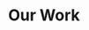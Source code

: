 ---
# This topic lives at
# https://digital.gov/topics/our-work

slug: "our-work"

# Topic Title
title: "Our Work"

# description — keep it short and clear
summary: ""


# Weight
weight: 1

# For more information on managing topics,
# see https://github.com/GSA/digitalgov.gov/wiki
---